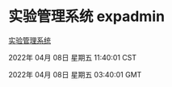 # 实验管理系统 expadmin
[实验管理系统](http://59.174.26.18:56808/expadmin-782313d2-e1b1-4ea7-932e-3a55e6a1a4d0/)

2022年 04月 08日 星期五 11:40:01 CST

2022年 04月 08日 星期五 03:40:01 GMT
